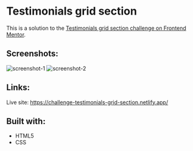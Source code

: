 # Testimonials grid section
This is a solution to the [Testimonials grid section challenge on Frontend Mentor](https://www.frontendmentor.io/challenges/testimonials-grid-section-Nnw6J7Un7).
## Screenshots:
![screenshot-1](https://user-images.githubusercontent.com/111454100/188274171-2045c583-dfc8-4e28-872a-41feda12c22c.png)
![screenshot-2](https://user-images.githubusercontent.com/111454100/188274172-70becccb-c982-4d23-816d-6c70b1f503ac.png)
## Links:
Live site: https://challenge-testimonials-grid-section.netlify.app/
## Built with:
* HTML5
* CSS
